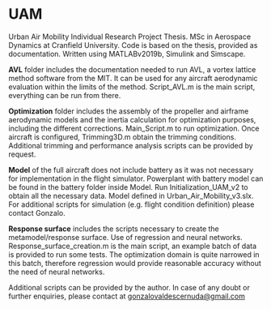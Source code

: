 # UAM
Urban Air Mobility Individual Research Project Thesis. MSc in Aerospace Dynamics at Cranfield University. Code is based on the thesis, provided as documentation. Written using MATLABv2019b, Simulink and Simscape. 

**AVL** folder includes the documentation needed to run AVL, a vortex lattice method software from the MIT. It can be used for any aircraft aerodynamic evaluation within the limits of the method. Script_AVL.m is the main script, everything can be run from there.

**Optimization** folder includes the assembly of the propeller and airframe aerodynamic models and the inertia calculation for optimization purposes, including the different corrections. Main_Script.m to run optimization. Once aircraft is configured, Trimming3D.m obtain the trimming conditions. Additional trimming and performance analysis scripts can be provided by request.

**Model** of the full aircraft does not include battery as it was not necessary for implementation in the flight simulator. Powerplant with battery model can be found in the battery folder inside Model. Run Initialization_UAM_v2 to obtain all the necessary data. Model defined in Urban_Air_Mobility_v3.slx. For additional scripts for simulation (e.g. flight condition definition) please contact Gonzalo.

**Response surface** includes the scripts necessary to create the metamodel/response surface. Use of regression and neural networks. Response_surface_creation.m is the main script, an example batch of data is provided to run some tests. The optimization domain is quite narrowed in this batch, therefore regression would provide reasonable accuracy without the need of neural networks.

Additional scripts can be provided by the author. In case of any doubt or further enquiries, please contact at gonzalovaldescernuda@gmail.com 

